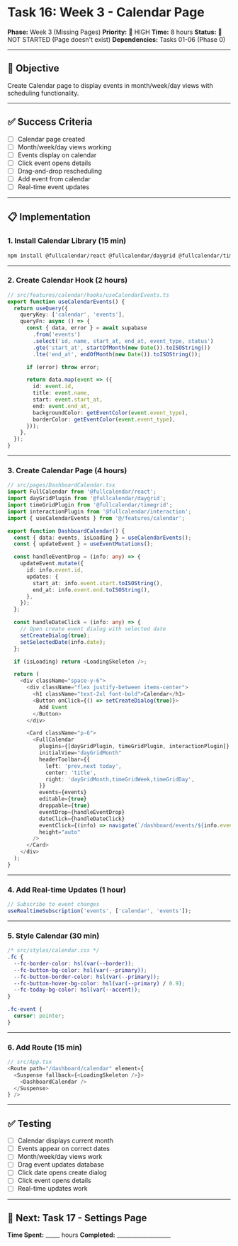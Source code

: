 # Task 16: Week 3 - Calendar Page
**Phase:** Week 3 (Missing Pages)
**Priority:** 🔴 HIGH
**Time:** 8 hours
**Status:** 🔴 NOT STARTED (Page doesn't exist)
**Dependencies:** Tasks 01-06 (Phase 0)

---

## 🎯 Objective

Create Calendar page to display events in month/week/day views with scheduling functionality.

---

## ✅ Success Criteria

- [ ] Calendar page created
- [ ] Month/week/day views working
- [ ] Events display on calendar
- [ ] Click event opens details
- [ ] Drag-and-drop rescheduling
- [ ] Add event from calendar
- [ ] Real-time event updates

---

## 📋 Implementation

### 1. Install Calendar Library (15 min)

```bash
npm install @fullcalendar/react @fullcalendar/daygrid @fullcalendar/timegrid @fullcalendar/interaction
```

---

### 2. Create Calendar Hook (2 hours)

```typescript
// src/features/calendar/hooks/useCalendarEvents.ts
export function useCalendarEvents() {
  return useQuery({
    queryKey: ['calendar', 'events'],
    queryFn: async () => {
      const { data, error } = await supabase
        .from('events')
        .select('id, name, start_at, end_at, event_type, status')
        .gte('start_at', startOfMonth(new Date()).toISOString())
        .lte('end_at', endOfMonth(new Date()).toISOString());

      if (error) throw error;

      return data.map(event => ({
        id: event.id,
        title: event.name,
        start: event.start_at,
        end: event.end_at,
        backgroundColor: getEventColor(event.event_type),
        borderColor: getEventColor(event.event_type),
      }));
    },
  });
}
```

---

### 3. Create Calendar Page (4 hours)

```typescript
// src/pages/DashboardCalendar.tsx
import FullCalendar from '@fullcalendar/react';
import dayGridPlugin from '@fullcalendar/daygrid';
import timeGridPlugin from '@fullcalendar/timegrid';
import interactionPlugin from '@fullcalendar/interaction';
import { useCalendarEvents } from '@/features/calendar';

export function DashboardCalendar() {
  const { data: events, isLoading } = useCalendarEvents();
  const { updateEvent } = useEventMutations();

  const handleEventDrop = (info: any) => {
    updateEvent.mutate({
      id: info.event.id,
      updates: {
        start_at: info.event.start.toISOString(),
        end_at: info.event.end.toISOString(),
      },
    });
  };

  const handleDateClick = (info: any) => {
    // Open create event dialog with selected date
    setCreateDialog(true);
    setSelectedDate(info.date);
  };

  if (isLoading) return <LoadingSkeleton />;

  return (
    <div className="space-y-6">
      <div className="flex justify-between items-center">
        <h1 className="text-2xl font-bold">Calendar</h1>
        <Button onClick={() => setCreateDialog(true)}>
          Add Event
        </Button>
      </div>

      <Card className="p-6">
        <FullCalendar
          plugins={[dayGridPlugin, timeGridPlugin, interactionPlugin]}
          initialView="dayGridMonth"
          headerToolbar={{
            left: 'prev,next today',
            center: 'title',
            right: 'dayGridMonth,timeGridWeek,timeGridDay',
          }}
          events={events}
          editable={true}
          droppable={true}
          eventDrop={handleEventDrop}
          dateClick={handleDateClick}
          eventClick={(info) => navigate(`/dashboard/events/${info.event.id}`)}
          height="auto"
        />
      </Card>
    </div>
  );
}
```

---

### 4. Add Real-time Updates (1 hour)

```typescript
// Subscribe to event changes
useRealtimeSubscription('events', ['calendar', 'events']);
```

---

### 5. Style Calendar (30 min)

```css
/* src/styles/calendar.css */
.fc {
  --fc-border-color: hsl(var(--border));
  --fc-button-bg-color: hsl(var(--primary));
  --fc-button-border-color: hsl(var(--primary));
  --fc-button-hover-bg-color: hsl(var(--primary) / 0.9);
  --fc-today-bg-color: hsl(var(--accent));
}

.fc-event {
  cursor: pointer;
}
```

---

### 6. Add Route (15 min)

```typescript
// src/App.tsx
<Route path="/dashboard/calendar" element={
  <Suspense fallback={<LoadingSkeleton />}>
    <DashboardCalendar />
  </Suspense>
} />
```

---

## ✅ Testing

- [ ] Calendar displays current month
- [ ] Events appear on correct dates
- [ ] Month/week/day views work
- [ ] Drag event updates database
- [ ] Click date opens create dialog
- [ ] Click event opens details
- [ ] Real-time updates work

---

## 🎯 Next: Task 17 - Settings Page

**Time Spent:** _____ hours
**Completed:** ___________________
